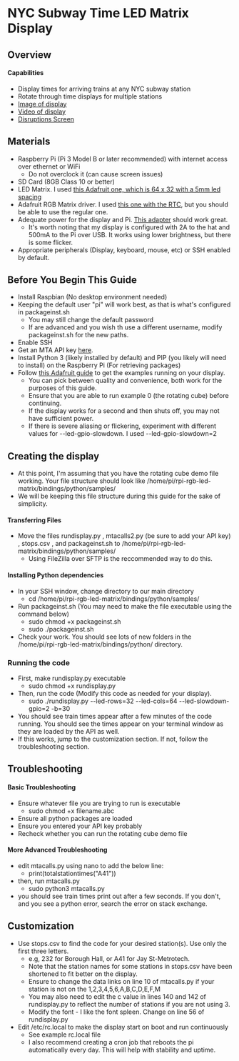 # NYC Subway Time LED Matrix Display
## Overview
#### Capabilities
- Display times for arriving trains at any NYC subway station
- Rotate through time displays for multiple stations
- [Image of display](https://github.com/techytobias/NYC-Subway-Display/blob/main/V2Display.JPG)
- [Video of display](https://github.com/techytobias/NYC-Subway-Display/blob/main/V2DisplayVideo.MOV)
- [Disruptions Screen](https://github.com/techytobias/NYC-Subway-Display/blob/main/V2NewDisruptionsScreenExample.JPG)
## Materials
- Raspberry Pi (Pi 3 Model B or later recommended) with internet access over ethernet or WiFi
    - Do not overclock it (can cause screen issues)
- SD Card (8GB Class 10 or better)
- LED Matrix. I used [this Adafruit one, which is 64 x 32 with a 5mm led spacing](https://www.adafruit.com/product/2277)
- Adafruit RGB Matrix driver. I used [this one with the RTC](https://www.adafruit.com/product/2345), but you should be able to use the regular one.
- Adequate power for the display and Pi. [This adapter](https://www.adafruit.com/product/1466) should work great.
    - It's worth noting that my display is configured with 2A to the hat and 500mA to the Pi over USB. It works using lower brightness, but there is some flicker.
- Appropriate peripherals (Display, keyboard, mouse, etc) or SSH enabled by default.

## Before You Begin This Guide
- Install Raspbian (No desktop environment needed)
- Keeping the default user "pi" will work best, as that is what's configured in packageinst.sh 
    - You may still change the default password
    - If are advanced and you wish th use a different username, modify packageinst.sh for the new paths. 
- Enable SSH
- Get an MTA API key [here](https://api.mta.info).
- Install Python 3 (likely installed by default) and PIP (you likely will need to install) on the Raspberry Pi (For retrieving packages)
- Follow [this Adafruit guide](https://learn.adafruit.com/adafruit-rgb-matrix-plus-real-time-clock-hat-for-raspberry-pi/driving-matrices) to get the examples running on your display.
    - You can pick between quality and convenience, both work for the purposes of this guide.
    - Ensure that you are able to run example 0 (the rotating cube) before continuing.
    - If the display works for a second and then shuts off, you may not have sufficient power.
    - If there is severe aliasing or flickering, experiment with different values for --led-gpio-slowdown. I used --led-gpio-slowdown=2

## Creating the display
- At this point, I'm assuming that you have the rotating cube demo file working. Your file structure should look like /home/pi/rpi-rgb-led-matrix/bindings/python/samples/
- We will be keeping this file structure during this guide for the sake of simplicity.
#### Transferring Files
- Move the files rundisplay.py , mtacalls2.py (be sure to add your API key) , stops.csv , and packageinst.sh to /home/pi/rpi-rgb-led-matrix/bindings/python/samples/
    - Using FileZilla over SFTP is the reccommended way to do this.
#### Installing Python dependencies
- In your SSH window, change directory to our main directory
    - cd /home/pi/rpi-rgb-led-matrix/bindings/python/samples/
- Run packageinst.sh (You may need to make the file executable using the command below)
    - sudo chmod +x packageinst.sh
    - sudo ./packageinst.sh
- Check your work. You should see lots of new folders in the /home/pi/rpi-rgb-led-matrix/bindings/python/ directory.
### Running the code
- First, make rundisplay.py executable
    - sudo chmod +x rundisplay.py
- Then, run the code (Modify this code as needed for your display).
    - sudo ./rundisplay.py --led-rows=32 --led-cols=64 --led-slowdown-gpio=2 -b=30
- You should see train times appear after a few minutes of the code running. You should see the times appear on your terminal window as they are loaded by the API as well.
- If this works, jump to the customization section. If not, follow the troubleshooting section.

## Troubleshooting
#### Basic Troubleshooting
- Ensure whatever file you are trying to run is executable
    - sudo chmod +x filename.abc
- Ensure all python packages are loaded
- Ensure you entered your API key probably
- Recheck whether you can run the rotating cube demo file

#### More Advanced Troubleshooting
- edit mtacalls.py using nano to add the below line:
    - print(totalstationtimes("A41"))
- then, run mtacalls.py
    - sudo python3 mtacalls.py
- you should see train times print out after a few seconds. If you don't, and you see a python error, search the error on stack exchange.

## Customization
- Use stops.csv to find the code for your desired station(s). Use only the first three letters.
    - e.g, 232 for Borough Hall, or A41 for Jay St-Metrotech.
    - Note that the station names for some stations in stops.csv have been shortened to fit better on the display.
    - Ensure to change the data links on line 10 of mtacalls.py if your station is not on the 1,2,3,4,5,6,A,B,C,D,E,F,M
    - You may also need to edit the c value in lines 140 and 142 of rundisplay.py to reflect the number of stations if you are not using 3. 
    - Modify the font - I like the font spleen. Change on line 56 of rundisplay.py
- Edit /etc/rc.local to make the display start on boot and run continuously
    - See example rc.local file
    - I also recommend creating a cron job that reboots the pi automatically every day. This will help with stability and uptime.
    